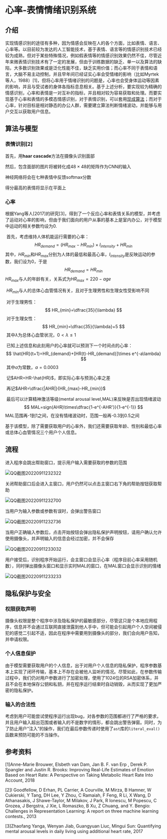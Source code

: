 # 心率-表情情绪识别系统

## 介绍

​		实现情感识别的途径有多种，因为情感会反映在人的各个方面，比如表情、语言、心率等。以目前较为发达的人工智能技术，基于表情、语言等的情感识别技术已经较为成熟，但对于某些特殊情况，例如假表情等的情感识别效果仍然不佳，尽管近年来微表情识别技术有了一定的发展，但由于训练数据的缺乏、单一以及算法的缺陷，大多数识别效果或是泛化性能不佳，缺乏实用价值；而心率不同于表情和语言，大脑不易主动控制，并且早年间已经证实心率会受情绪的影响（比如Myrtek等人，1988）[1]，但将心率用于情绪识别的问题是，心率也会受身体运动等因素的影响，并且与受试者的身体各指标息息相关。基于上述分析，要实现较为精确的情感识别，心率和表情是一对互补的指标，并且相对较为容易获取和处理。而要实现基于心率和表情的多模态情感识别，对于表情识别，可以套用[现成算法](https://github.com/atulapra/Emotion-detection)；而对于心率，针对目标是相对静态的办公人群，需要建立算法判断情绪波动，并能够与用户交互以获取用户信息。

## 算法与模型

### 表情识别[2]

首先，用**haar cascade**方法在摄像头识别面部

然后，包含面部的图片将被转化成$48\times48$的矩阵作为CNN的输入

神经网络将会在七种表情中反馈softmax分数

得分最高的表情将显示在平面上

### 心率

​		根据Yang等人[2017]的研究[3]，得到了一个反应心率和表情关系的模型，并考虑了运动对心率的影响，但由于我们面向的用户从事的基本上是室内办公，对于模型中运动的相关参数均设为0.

​		首先，考虑维持人体机能运行需要的心率：
$$
HR_{demand}=(HR_{max}-HR_{min})\times I_{intensity}+HR_{min}
$$
​		其中，$HR_{min}$和$HR_{max}$分别为人体的最低和最高心率，$I_{intensity}$是反映运动的参数，我们设为0，于是
$$
HR_{demand}=HR_{min}
$$
​		$HR_{max}$与人的年龄有关，关系式为$HR_{max}=220-age$

​		$HR_{min}$与人的总体心血管情况有关，且对于生理男性和生理女性受影响不同

​		对于生理男性：
$$
HR_{min}=\dfrac{35}{\lambda}
$$
​		对于生理女性：
$$
HR_{min}=\dfrac{35}{\lambda}+5
$$
​		其中$\lambda$为总体心血管状况，$0<\lambda\le 1$

​		已知上述信息和此刻用户的心率就可以预测下一个时间点的心率：
$$
\hat{HR}(t+1)=HR_{demand}+[HR(t)-HR_{demand}]\times e^{-a\lambda}
$$
​		其中$a$为常数，$a=0.0003$

​		记$AHR=HR-\hat{HR}$，即实际心率与预测心率之差

​		再记$AHR=\dfrac{|AHR|}{HR_{max}-HR_{min}}$

​		最后可以计算精神激活等级(mental arousal level,MAL)来反映是否出现情绪波动
$$
MAL=sign(AHR)\times\dfrac{1-e^{-AHR'}}{1-e^{-1}}
$$
​		MAL范围再-1到1之间，在没有情绪波动时，范围一般再-0.3到0.5之间

​		基于该模型，除了需要获取用户的心率外，我们还需要获取年龄、性别和最低心率或总体心血管情况三个用户个人信息。

## 流程

进入程序会跳出帮助窗口，提示用户输入需要获取的参数的范围

![QQ截图20220911232322](https://github.com/luozj1020/HR-Expression-Emotion-Detection-System/blob/main/pictures/QQ%E6%88%AA%E5%9B%BE20220911232322.png)

关闭帮助窗口后会进入主窗口，用户仍然可以点击主窗口右下角的帮助按钮获取帮助

![QQ截图20220911232700](https://github.com/luozj1020/HR-Expression-Emotion-Detection-System/blob/main/pictures/QQ%E6%88%AA%E5%9B%BE20220911232700.png)

当用户为输入参数或参数有误时，会弹出警告窗口

![QQ截图20220911232736](https://github.com/luozj1020/HR-Expression-Emotion-Detection-System/blob/main/pictures/QQ%E6%88%AA%E5%9B%BE20220911232736.png)

当用户正确输入参数后，点击开始按钮会弹出隐私保护声明按钮，请用户确认允许使用摄像头，并声明输入的信息会经过加密，并不会保存

![QQ截图20220911233032](https://github.com/luozj1020/HR-Expression-Emotion-Detection-System/blob/main/pictures/QQ%E6%88%AA%E5%9B%BE20220911233032.png)

用户接受后，识别程序开始运行，会主窗口会显示心率（程序目前心率采用随机数），同时弹出摄像头窗口和显示实时MAL的窗口，在MAL窗口会显示识别的情绪

![QQ截图20220911233233]([E:\IGEM\pictures\QQ截图20220911233233.png](https://github.com/luozj1020/HR-Expression-Emotion-Detection-System/blob/main/pictures/QQ%E6%88%AA%E5%9B%BE20220911233233.png))

## 隐私保护与安全

### 权限获取声明

​		摄像头权限是整个程序中涉及隐私保护的最敏感部分，尽管这只是个本地应用程序，信息并不会通过互联网直接泄露到他人手中，但可能会引起用户个人空间被侵犯的感觉二引起不适，因此在程序中需要用到摄像头的部分，我们会向用户告知，并申请权限。

### 个人信息保护

​		由于模型需要获取用户的个人信息，出于对用户个人信息的隐私保护，程序参数基本上实现了闭环传输，基本上不存在会被他人监听的情况。尽管如此，在参数传输过程中，我们仍对用户参数进行了加密处理，使用了1024位的RSA加密体系，并且不会在本地保存公钥和私钥，并在程序运行结束时自动销毁，从而实现了更加严密的隐私保护。

### 输入的合法性

​		考虑到用户可能尝试使程序运行出现bug，对各参数的范围都进行了严格的要求，并且用户输入超出范围或者输入的不是数字的情形，都会跳出警告弹窗。同时，为了防止用户“注入”的操作，我们在最后参数传递时使用了`ast`库的`literal_eval()`函数来预防可能的不当操作。

## 参考资料

[1]Anne-Marie Brouwer, Elsbeth van Dam, Jan B. F. van Erp , Derek P. Spangler and Justin R. Brooks: Improving Real-Life Estimates of Emotion Based on Heart Rate: A Perspective on Taking Metabolic Heart Rate Into Account, 2018

[2]I Goodfellow, D Erhan, PL Carrier, A Courville, M Mirza, B Hamner, W Cukierski, Y Tang, DH Lee, Y Zhou, C Ramaiah, F Feng, R Li,
X Wang, D Athanasakis, J Shawe-Taylor, M Milakov, J Park, R Ionescu, M Popescu, C Grozea, J Bergstra, J Xie, L Romaszko, B Xu, Z Chuang, and Y. Bengio: Challenges in Representation Learning: A report on three machine learning contests., 2013

[3]Zhaofang Yanga, Wenyan Jiab, Guangyuan Liuc, Mingui Sun: Quantifying mental arousal levels in daily living using additional
heart rate, 2017





